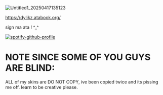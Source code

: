 
![Untitled1_20250417135123](https://github.com/user-attachments/assets/bc7e8913-96eb-4326-8430-7234f8b372bd)

 https://dylikz.atabook.org/
<p>sign ma ata ! ^_^</p>

[![spotify-github-profile](https://spotify-github-profile.kittinanx.com/api/view?uid=31tleqegpb4lhcogzq6e3rwkleiq&cover_image=true&theme=natemoo-re&show_offline=false&background_color=121212&interchange=false&bar_color=be2727&bar_color_cover=false)](https://github.com/kittinan/spotify-github-profile)

# NOTE SINCE SOME OF YOU GUYS ARE BLIND:
<p> ALL of my skins are DO NOT COPY, ive been copied twice and its pissing me off. learn to be creative please.</p>
